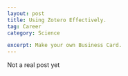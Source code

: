 ```yaml
---
layout: post
title: Using Zotero Effectively.
tag: Career
category: Science

excerpt: Make your own Business Card.
---
```


Not a real post yet

